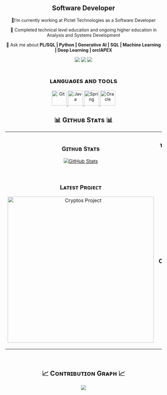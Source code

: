 <div align="center">
  <h2>Software Developer</h2>
  <p>
   🚀I’m currently working at Pictet Technologies as a Software Developer</strong>
  </p>
</div>

<div align="center">
  <p>🌱 Completed technical level education and ongoing higher education in Analysis and Systems Development</p>
  <p>💬 Ask me about <strong>PL/SQL | Python | Generative AI | SQL | Machine Learning | Deep Learning | orclAPEX</strong></p>
</div>

<div align = "center">

[<img src ="https://img.shields.io/badge/github-%23121011.svg?style=for-the-badge&logo=github&logoColor==white&color=black">](https://github.com/godmnathan)
[<img src="https://img.shields.io/badge/linkedin-%2312100E.svg?&style=for-the-badge&logo=linkedin&logoColor=white&color=black" />](https://www.linkedin.com/in/nathanmgodoy/)
[<img src="https://img.shields.io/badge/instagram-%2312100E.svg?&style=for-the-badge&logo=instagram&logoColor=white&color=black" />](https://instagram.com/nathanmgodoy)
</div>

<div align="center" style="display: flex; justify-content: space-around;">
    <div style="text-align: center;">
    <h2>ʟᴀɴɢᴜᴀɢᴇs ᴀɴᴅ ᴛᴏᴏʟs</h2>
    <a href="https://git-scm.com/" target="_blank">
    <img src="https://img.icons8.com/color/48/000000/git.png" alt="Git" width="48"/>
    </a>
    <a href="https://seu-link-do-java">
        <img src="https://img.icons8.com/color/48/000000/java-coffee-cup-logo--v1.png" alt="Java" width="48"/>
    <a href="https://spring.io/" target="_blank">
    <img src="https://img.icons8.com/color/48/000000/spring-logo.png" alt="Spring" width="48"/>
    </a>
    </a>
        <a href="https://www.oracle.com/" target="_blank">
        <img src="https://img.icons8.com/color/48/000000/oracle-logo.png" alt="Oracle" width="48"/>
    </a>
    </div>
</div>

<!--Github stats Table--> 
<h2 align="center">📊 Gɪᴛʜᴜʙ Sᴛᴀᴛs 📊</h2>

<table width="100%">
  <tr>
    <td width="50%">
      <h3 align="center"><strong>Gɪᴛʜᴜʙ Sᴛᴀᴛs</strong></h3>
      <p align="center">
        <a href="https://github.com/godmnathan">
          <img align="center" src="https://github-readme-stats.vercel.app/api?username=godmnathan&count_private=true&show_icons=true&theme=nightowl" alt="GitHub Stats" />
        </a>
      </p>
    </td>
    <td width="50%">
      <h3 align="center"><strong>ᴛᴏᴘ ʟᴀɴɢᴜᴀɢᴇs</strong></h3>
      <p align="center">
        <a href="https://github.com/godmnathan">
          <img align="center"  width="75%" src="https://github-readme-stats.vercel.app/api/top-langs/?username=godmnathan&theme=nightowl&layout=compact" alt="Streak Stats" />
        </a>
      </p>
    </td>
  </tr>
  <tr>
    <td width="50%">
      <h3 align="center"><strong>Lᴀᴛᴇsᴛ Pʀᴏᴊᴇᴄᴛ</strong></h3>
      <p align="center">
        <a href="https://github.com/godmnathan/file_loader_oracle_database">
          <img align="center" width="470" src="https://github-readme-stats.vercel.app/api/pin/?username=godmnathan&repo=file_loader_oracle_database&theme=nightowl&show_owner=true" alt="Cryptos Project" />
        </a>
      </p>
    </td>
    <td width="50%">
      <h3 align="center"><strong>Tᴏᴘ Cᴏɴᴛʀɪʙᴜᴛɪᴏɴs</strong></h3>
      <p align="center">
        <a href="https://github.com/godmnathan">
          <img align="center" src="https://github-contributor-stats.vercel.app/api?username=godmnathan&limit=3&theme=nightowl&show_owner=true&combine_all_yearly_contributions=true" alt="Top Repo" />
        </a>
      </p>
    </td>
  </tr>
</table>
<br />

<!--Contribution Graph-->
<h2 align="center">📈 Cᴏɴᴛʀɪʙᴜᴛɪᴏɴ Gʀᴀᴘʜ 📈</h2>
<div align="center">
    <img src="https://github-readme-activity-graph.vercel.app/graph?username=godmnathan&bg_color=011627&color=79d3c3&line=c792ea&point=ffeb95&area=true&hide_border=false" border-radius="15">
</div>
